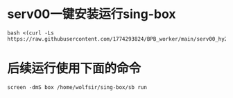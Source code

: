 # serv00一键安装运行sing-box
```
bash <(curl -Ls https://raw.githubusercontent.com/1774293824/BPB_worker/main/serv00_hy2.sh)
```
# 后续运行使用下面的命令
```
screen -dmS box /home/wolfsir/sing-box/sb run
```
